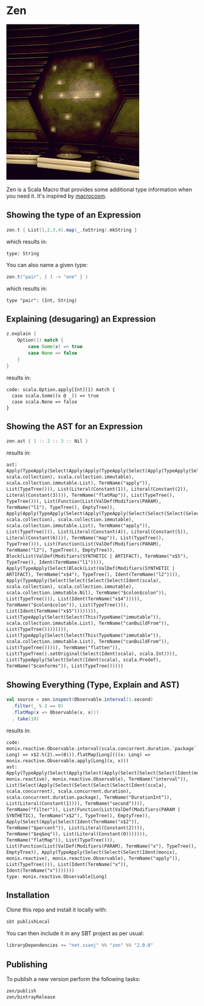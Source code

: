 # Zen

![The master computer from the Liberator](/zen.jpg)

Zen is a Scala Macro that provides some additional type information when you need it. It's inspired by [macrocosm](https://github.com/retronym/macrocosm).

## Showing the type of an Expression

```{.scala .scrollx}
zen.t { List(1,2,3,4).map(_.toString).mkString }
```

which results in:

```{.terminal .scrollx}
type: String
```

You can also name a given type:

```{.scala .scrollx}
zen.t("pair", { 1 -> "one" } )
```

which results in:

```{.terminal .scrollx}
type "pair": (Int, String)
```


## Explaining (desugaring) an Expression

```{.scala .scrollx}
z.explain {
    Option(1) match {
        case Some(x) => true
        case None => false
    }
}
```

results in:

```{.terminal .scrollx}
code: scala.Option.apply[Int](1) match {
  case scala.Some((x @ _)) => true
  case scala.None => false
}
```

## Showing the AST for an Expression

```{.scala .scrollx}
zen.ast { 1 :: 2 :: 3 :: Nil }
```

results in:

```{.terminal .scrollx}
ast: Apply(TypeApply(Select(Apply(Apply(TypeApply(Select(Apply(TypeApply(Select(Select(Select(Select(Ident(scala), scala.collection), scala.collection.immutable), scala.collection.immutable.List), TermName("apply")), List(TypeTree())), List(Literal(Constant(1)), Literal(Constant(2)), Literal(Constant(3)))), TermName("flatMap")), List(TypeTree(), TypeTree())), List(Function(List(ValDef(Modifiers(PARAM), TermName("l1"), TypeTree(), EmptyTree)), Apply(Apply(TypeApply(Select(Apply(TypeApply(Select(Select(Select(Select(Ident(scala), scala.collection), scala.collection.immutable), scala.collection.immutable.List), TermName("apply")), List(TypeTree())), List(Literal(Constant(4)), Literal(Constant(5)), Literal(Constant(6)))), TermName("map")), List(TypeTree(), TypeTree())), List(Function(List(ValDef(Modifiers(PARAM), TermName("l2"), TypeTree(), EmptyTree)), Block(List(ValDef(Modifiers(SYNTHETIC | ARTIFACT), TermName("x$5"), TypeTree(), Ident(TermName("l1")))), Apply(TypeApply(Select(Block(List(ValDef(Modifiers(SYNTHETIC | ARTIFACT), TermName("x$4"), TypeTree(), Ident(TermName("l2")))), Apply(TypeApply(Select(Select(Select(Select(Ident(scala), scala.collection), scala.collection.immutable), scala.collection.immutable.Nil), TermName("$colon$colon")), List(TypeTree())), List(Ident(TermName("x$4"))))), TermName("$colon$colon")), List(TypeTree())), List(Ident(TermName("x$5")))))))), List(TypeApply(Select(Select(This(TypeName("immutable")), scala.collection.immutable.List), TermName("canBuildFrom")), List(TypeTree()))))))), List(TypeApply(Select(Select(This(TypeName("immutable")), scala.collection.immutable.List), TermName("canBuildFrom")), List(TypeTree())))), TermName("flatten")), List(TypeTree().setOriginal(Select(Ident(scala), scala.Int)))), List(TypeApply(Select(Select(Ident(scala), scala.Predef), TermName("$conforms")), List(TypeTree()))))
```

## Showing Everything (Type, Explain and AST)

```{.scala .scrollx}
val source = zen.inspect(Observable.interval(1.second)
  .filter(_ % 2 == 0)
  .flatMap(x => Observable(x, x)))
  . take(10)
```

results in:

```{.terminal .scrollx}
code: monix.reactive.Observable.interval(scala.concurrent.duration.`package`.DurationInt(1).second).filter(((x$2: Long) => x$2.%(2).==(0))).flatMap[Long](((x: Long) => monix.reactive.Observable.apply[Long](x, x)))
ast: Apply(TypeApply(Select(Apply(Select(Apply(Select(Select(Select(Ident(monix), monix.reactive), monix.reactive.Observable), TermName("interval")), List(Select(Apply(Select(Select(Select(Select(Ident(scala), scala.concurrent), scala.concurrent.duration), scala.concurrent.duration.package), TermName("DurationInt")), List(Literal(Constant(1)))), TermName("second")))), TermName("filter")), List(Function(List(ValDef(Modifiers(PARAM | SYNTHETIC), TermName("x$2"), TypeTree(), EmptyTree)), Apply(Select(Apply(Select(Ident(TermName("x$2")), TermName("$percent")), List(Literal(Constant(2)))), TermName("$eq$eq")), List(Literal(Constant(0))))))), TermName("flatMap")), List(TypeTree())), List(Function(List(ValDef(Modifiers(PARAM), TermName("x"), TypeTree(), EmptyTree)), Apply(TypeApply(Select(Select(Select(Ident(monix), monix.reactive), monix.reactive.Observable), TermName("apply")), List(TypeTree())), List(Ident(TermName("x")), Ident(TermName("x")))))))
type: monix.reactive.Observable[Long]
```

## Installation

Clone this repo and install it locally with:

```{.scala .scrollx}
sbt publishLocal
```

You can then include it in any SBT project as per usual:

```{.scala .scrollx}
libraryDependencies += "net.ssanj" %% "zen" %% "2.0.0"
```

## Publishing

To publish a new version perform the following tasks:

```
zen/publish
zen/bintrayRelease
```